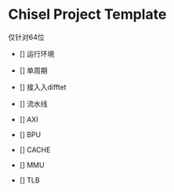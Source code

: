 Chisel Project Template
=======================

仅针对64位

- [] 运行环境

- [] 单周期

- [] 接入入difftet

- [] 流水线

- [] AXI

- [] BPU

- [] CACHE

- [] MMU

- [] TLB